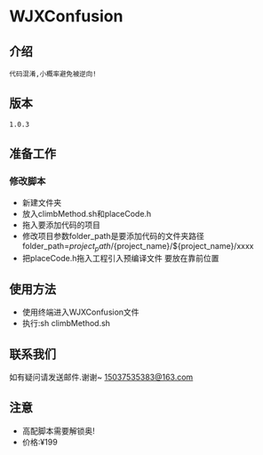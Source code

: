 # WJXConfusion
    
## 介绍
    代码混淆,小概率避免被逆向!

## 版本
    1.0.3

## 准备工作
### 修改脚本
*  新建文件夹
*  放入climbMethod.sh和placeCode.h
*  拖入要添加代码的项目
*  修改项目参数folder_path是要添加代码的文件夹路径
   folder_path=${project_path}/${project_name}/${project_name}/xxxx
* 把placeCode.h拖入工程引入预编译文件 要放在靠前位置
   

## 使用方法
* 使用终端进入WJXConfusion文件
* 执行:sh climbMethod.sh
   
## 联系我们
如有疑问请发送邮件.谢谢~
15037535383@163.com

## 注意
* 高配脚本需要解锁奥!
* 价格:¥199





